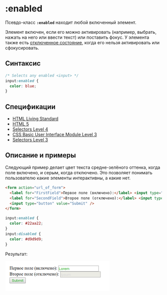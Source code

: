 # :enabled

Псевдо-класс **`:enabled`** находит любой включенный элемент.

Элемент включен, если его можно активировать (например, выбрать, нажать на него или ввести текст) или поставить фокус. У элемента также есть [отключенное состояние](:disabled.md), когда его нельзя активировать или сфокусировать.

## Синтаксис

```css
/* Selects any enabled <input> */
input:enabled {
  color: blue;
}
```

## Спецификации

- [HTML Living Standard](https://html.spec.whatwg.org/multipage/#selector-enabled)
- [HTML 5](http://www.w3.org/TR/html5/#selector-enabled)
- [Selectors Level 4](https://drafts.csswg.org/selectors-4/#enableddisabled)
- [CSS Basic User Interface Module Level 3](https://drafts.csswg.org/css-ui-3/#pseudo-classes)
- [Selectors Level 3](https://drafts.csswg.org/selectors-3/#enableddisabled)

## Описание и примеры

Следующий пример делает цвет текста средне-зелёного оттенка, когда поле включено, и серым, когда отключено. Это позволяет понимать пользователю какие элементы интерактивны, а какие нет.

```html tab="HTML"
<form action="url_of_form">
  <label for="FirstField">Первое поле (включено):</label> <input type="text" id="FirstField" value="Lorem" /><br />
  <label for="SecondField">Второе поле (отключено):</label> <input type="text" id="SecondField" value="Ipsum" disabled="disabled" /><br />
  <input type="button" value="Submit" />
</form>
```

```css tab="CSS"
input:enabled {
  color: #22aa22;
}
input:disabled {
  color: #d9d9d9;
}
```

Результат:

![Результат работы псевдокласса :enabled](enabled.png)
